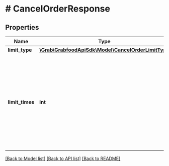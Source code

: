 # # CancelOrderResponse

## Properties

Name | Type | Description | Notes
------------ | ------------- | ------------- | -------------
**limit_type** | [**\Grab\GrabfoodApiSdk\Model\CancelOrderLimitType**](CancelOrderLimitType.md) |  | [optional]
**limit_times** | **int** | The remaining cancellation quota for the merchant. A value is only returned when the nearest remaining cancellation limit is approaching, else it returns 0. | [optional]

[[Back to Model list]](../../README.md#models) [[Back to API list]](../../README.md#endpoints) [[Back to README]](../../README.md)

